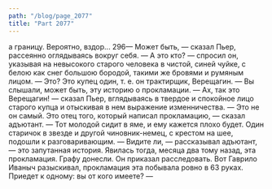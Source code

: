 ```yaml
---
path: "/blog/page_2077"
title: "Part 2077"
---
```


а границу. Вероятно, вздор...
296— Может быть, — сказал Пьер, рассеянно оглядываясь вокруг себя. — А это кто? — спросил он, указывая на невысокого старого человека в чистой, синей чуйке, с белою как снег большою бородой, такими же бровями и румяным лицом.
— Это? Это купец один, т. е. он трактирщик, Верещагин. — Вы слышали, может быть, эту историю о прокламации.
— Ах, так это Верещагин! — сказал Пьер, вглядываясь в твердое и спокойное лицо старого купца и отыскивая в нем выражение изменничества.
— Это не он самый. Это отец того, который написал прокламацию, — сказал адъютант. — Тот молодой сидит в яме, и ему кажется плохо будет.
Один старичок в звезде и другой чиновник-немец, с крестом на шее, подошли к разговаривающим.
— Видите ли, — рассказывал адъютант, — это запутанная история. Явилась тогда, месяца два тому назад, эта прокламация. Графу донесли. Он приказал расследовать. Вот Гаврило Иваныч разыскивал, прокламация эта побывала ровно в 63 руках. Приедет к одному: вы от кого имеете? —
